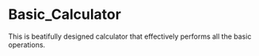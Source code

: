 # Basic_Calculator
This is beatifully designed calculator that effectively performs all the basic operations. 
